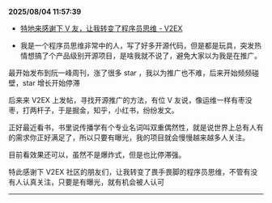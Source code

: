 
**2025/08/04 11:57:39**

- [特地来感谢下 V 友，让我转变了程序员思维 - V2EX](https://v2ex.com/t/1149638)

- <p>我是一个程序员思维非常中的人，写了好多开源代码，但是都是玩具，突发热情想搞了个产品级别开源项目，是啥我就不说了，避免大家以为我是在推广。</p>
<p>最开始发布到阮一峰周刊，涨了很多 star ，我以为推广也不难，后来开始频频碰壁，star 增长开始停滞</p>
<p>后来来 V2EX 上发帖，寻找开源推广的方法，有位 V 友说，像运维一样有枣没枣，打两杆子，于是掘金，知乎，小红书，纷纷发文。</p>
<p>正好最近看书，书里说传播学有个专业名词叫双重偶然性，就是说世界上总有人有的需求你正好满足了，所以只要有曝光，我的项目就会慢慢越来越多人关注。</p>
<p>目前看效果还可以，虽然不是爆炸式，但是也比停滞强。</p>
<p>特此感谢下 V2EX 社区的朋友们，让我转变了畏手畏脚的程序员思维，不管有没有人认真关注，只要是有曝光，就有机会被人认可</p>


---

